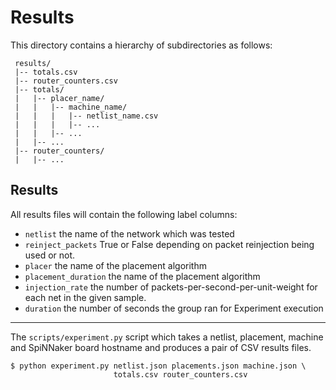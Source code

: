 Results
=======

This directory contains a hierarchy of subdirectories as follows:

     results/
     |-- totals.csv
     |-- router_counters.csv
     |-- totals/
     |   |-- placer_name/
     |   |   |-- machine_name/
     |   |   |   |-- netlist_name.csv
     |   |   |   |-- ...
     |   |   |-- ...
     |   |-- ...
     |-- router_counters/
     |   |-- ...

Results
-------

All results files will contain the following label columns:

* `netlist` the name of the network which was tested
* `reinject_packets` True or False depending on packet reinjection being used
  or not.
* `placer` the name of the placement algorithm
* `placement_duration` the name of the placement algorithm
* `injection_rate` the number of packets-per-second-per-unit-weight for each
  net in the given sample.
* `duration` the number of seconds the group ran for
Experiment execution
--------------------

The `scripts/experiment.py` script which takes a netlist, placement, machine
and SpiNNaker board hostname and produces a pair of CSV results files.

    $ python experiment.py netlist.json placements.json machine.json \
                           totals.csv router_counters.csv
